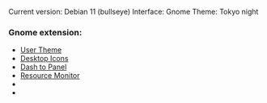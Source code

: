 Current version: Debian 11 (bullseye)
Interface: Gnome
Theme: Tokyo night

### Gnome extension:
<ul>
<li><a href="https://extensions.gnome.org/extension/19/user-themes/">User Theme</a></li>
<li><a href="https://extensions.gnome.org/extension/1465/desktop-icons/">Desktop Icons</a></li>
<li><a href="https://extensions.gnome.org/extension/1160/dash-to-panel/">Dash to Panel</a></li>
<li><a href="https://extensions.gnome.org/extension/1634/resource-monitor/">Resource Monitor</a></li>
<li></li>
<li></li>
</ul>
